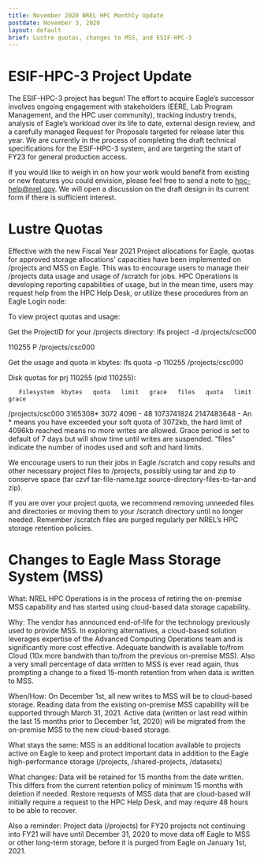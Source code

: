 ```yaml
---
title: November 2020 NREL HPC Monthly Update
postdate: November 3, 2020
layout: default
brief: Lustre quotas, changes to MSS, and ESIF-HPC-3
---
```


# ESIF-HPC-3 Project Update
The ESIF-HPC-3 project has begun! The effort to acquire Eagle’s successor involves ongoing engagement with stakeholders (EERE, Lab Program Management, and the HPC user community), tracking industry trends, analysis of Eagle’s workload over its life to date, external design review, and a carefully managed Request for Proposals targeted for release later this year. We are currently in the process of completing the draft technical specifications for the ESIF-HPC-3 system, and are targeting the start of FY23 for general production access.

If you would like to weigh in on how your work would benefit from existing or new features you could envision, please feel free to send a note to hpc-help@nrel.gov. We will open a discussion on the draft design in its current form if there is sufficient interest.
 

# Lustre Quotas
Effective with the new Fiscal Year 2021 Project allocations for Eagle, quotas for approved storage allocations' capacities have been implemented on /projects and MSS on Eagle. This was to encourage users to manage their /projects data usage and usage of /scratch for jobs. HPC Operations is developing reporting capabilities of usage, but in the mean time, users may request help from the HPC Help Desk, or utilize these procedures from an Eagle Login node:

To view project quotas and usage:

Get the ProjectID for your /projects directory:
lfs project -d /projects/csc000
 
110255 P /projects/csc000
 
Get the usage and quota in kbytes:
lfs quota -p 110255 /projects/csc000
 
Disk quotas for prj 110255 (pid 110255):
 
       Filesystem  kbytes   quota   limit   grace   files   quota   limit   grace
 
/projects/csc000 3165308*   3072    4096       -      48  1073741824 2147483648       -
An * means you have exceeded your soft quota of 3072kb, the hard limit of 4096kb reached means no more writes are allowed. Grace period is set to default of 7 days but will show time until writes are suspended. "files" indicate the number of inodes used and soft and hard limits.

We encourage users to run their jobs in Eagle /scratch and copy results and other necessary project files to /projects, possibly using tar and zip to conserve space (tar czvf tar-file-name.tgz source-directory-files-to-tar-and zip).

If you are over your project quota, we recommend removing unneeded files and directories or moving them to your /scratch directory until no longer needed.  Remember /scratch files are purged regularly per NREL’s HPC storage retention policies.
 

# Changes to Eagle Mass Storage System (MSS)
What: NREL HPC Operations is in the process of retiring the on-premise MSS capability and has started using cloud-based data storage capability.

Why: The vendor has announced end-of-life for the technology previously used to provide MSS.  In exploring alternatives, a cloud-based solution leverages expertise of the Advanced Computing Operations team and is significantly more cost effective. Adequate bandwith is available to/from Cloud (10x more bandwith than to/from the previous on-premise MSS).  Also a very small percentage of data written to MSS is ever read again, thus prompting a change to a fixed 15-month retention from when data is written to MSS.

When/How: On December 1st, all new writes to MSS will be to cloud-based storage.  Reading data from the existing on-premise MSS capability will be supported through March 31, 2021.  Active data (written or last read within the last 15 months prior to December 1st, 2020) will be migrated from the on-premise MSS to the new cloud-based storage.

What stays the same: MSS is an additional location available to projects active on Eagle to keep and protect important data in addition to the Eagle high-performance storage (/projects, /shared-projects, /datasets)

What changes: Data will be retained for 15 months from the date written.  This differs from the current retention policy of minimum 15 months with deletion if needed. Restore requests of MSS data that are cloud-based will initially require a request to the HPC Help Desk, and may require 48 hours to be able to recover.

Also a reminder:  Project data (/projects) for FY20 projects not continuing into FY21 will have until December 31, 2020 to move data off Eagle to MSS or other long-term storage, before it is purged from Eagle on January 1st, 2021.
 